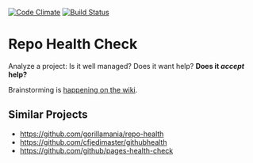 [![Code Climate](https://codeclimate.com/github/dogweather/ducking-octo-dangerzone/badges/gpa.svg)](https://codeclimate.com/github/dogweather/ducking-octo-dangerzone) [![Build Status](https://travis-ci.org/dogweather/ducking-octo-dangerzone.svg?branch=master)](https://travis-ci.org/dogweather/ducking-octo-dangerzone)


# Repo Health Check
Analyze a project: Is it well managed? Does it want help? **Does it _accept_ help?**

Brainstorming is [happening on the wiki](https://github.com/dogweather/ducking-octo-dangerzone/wiki).


## Similar Projects

* https://github.com/gorillamania/repo-health
* https://github.com/cfjedimaster/githubhealth
* https://github.com/github/pages-health-check

